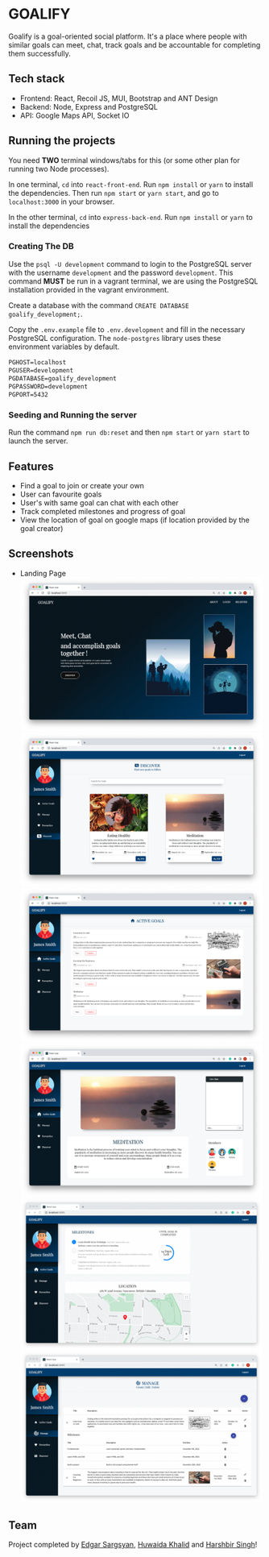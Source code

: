# GOALIFY

Goalify is a goal-oriented social platform. It's a place where people with similar goals can meet, chat, track goals and be accountable for completing them successfully.

## Tech stack
* Frontend: React, Recoil JS, MUI, Bootstrap and ANT Design
* Backend: Node, Express and PostgreSQL
* API: Google Maps API, Socket IO

## Running the projects

You need **TWO** terminal windows/tabs for this (or some other plan for running two Node processes).

In one terminal, `cd` into `react-front-end`. Run `npm install` or `yarn` to install the dependencies. Then run `npm start` or `yarn start`, and go to `localhost:3000` in your browser.

In the other terminal, `cd` into `express-back-end`. Run `npm install` or `yarn` to install the dependencies

### Creating The DB

Use the `psql -U development` command to login to the PostgreSQL server with the username `development` and the password `development`. This command **MUST** be run in a vagrant terminal, we are using the PostgreSQL installation provided in the vagrant environment.

Create a database with the command `CREATE DATABASE goalify_development;`.

Copy the `.env.example` file to `.env.development` and fill in the necessary PostgreSQL configuration. The `node-postgres` library uses these environment variables by default.

```
PGHOST=localhost
PGUSER=development
PGDATABASE=goalify_development
PGPASSWORD=development
PGPORT=5432
```

### Seeding and Running the server

Run the command `npm run db:reset` and then `npm start` or `yarn start` to launch the server.

 

## Features
* Find a goal to join or create your own
* User can favourite goals
* User's with same goal can chat with each other
* Track completed milestones and progress of goal
* View the location of goal on google maps (if location provided by the goal creator) 

## Screenshots
* Landing Page
!["Landing Page"](./react-front-end/public/images/landingPage.png)
!["Dashboard"](./react-front-end/public/images/dashboard.png)
![Active Goals](./react-front-end/public/images/activeGoals.png)
!["Goal Details"](./react-front-end/public/images/goaldetails.png)
!["Progress bar and map"](./react-front-end/public/images/progressAndMap.png)
!["Manage"](./react-front-end/public/images/manageGoals.png)



## Team

Project completed by [Edgar Sargsyan](https://github.com/Edgarsar), [Huwaida Khalid](https://github.com/Huwaida1990) and [Harshbir Singh](https://github.com/SinghH01)!
